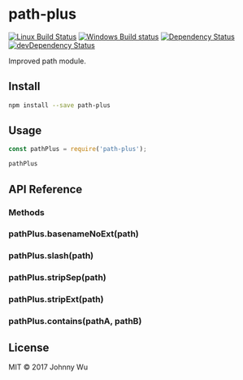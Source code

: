 # path-plus

[![Linux Build Status](https://travis-ci.org/electron-utils/path-plus.svg?branch=master)](https://travis-ci.org/electron-utils/path-plus)
[![Windows Build status](https://ci.appveyor.com/api/projects/status/i80hkk2bea8xbv9j?svg=true)](https://ci.appveyor.com/project/jwu/path-plus)
[![Dependency Status](https://david-dm.org/electron-utils/path-plus.svg)](https://david-dm.org/electron-utils/path-plus)
[![devDependency Status](https://david-dm.org/electron-utils/path-plus/dev-status.svg)](https://david-dm.org/electron-utils/path-plus#info=devDependencies)

Improved path module.

## Install

```bash
npm install --save path-plus
```

## Usage

```javascript
const pathPlus = require('path-plus');

pathPlus
```

## API Reference

### Methods

### pathPlus.basenameNoExt(path)

### pathPlus.slash(path)

### pathPlus.stripSep(path)

### pathPlus.stripExt(path)

### pathPlus.contains(pathA, pathB)

## License

MIT © 2017 Johnny Wu
